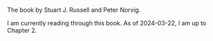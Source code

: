 The book by Stuart J. Russell and Peter Norvig.

I am currently reading through this book. As of 2024-03-22, I am up to Chapter 2.